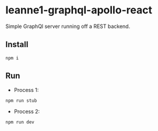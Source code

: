 # leanne1-graphql-apollo-react

Simple GraphQl server running off a REST backend.

## Install

```
npm i
```

## Run

- Process 1:

```
npm run stub
```

- Process 2:

```
npm run dev
```
